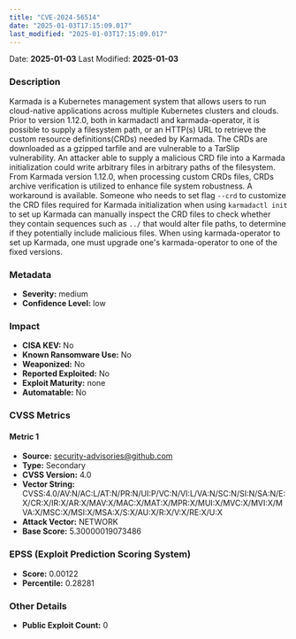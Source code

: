 ```yaml
---
title: "CVE-2024-56514"
date: "2025-01-03T17:15:09.017"
last_modified: "2025-01-03T17:15:09.017"
---
```




Date: **2025-01-03** Last Modified: **2025-01-03**

### Description  
Karmada is a Kubernetes management system that allows users to run cloud-native applications across multiple Kubernetes clusters and clouds. Prior to version 1.12.0, both in karmadactl and karmada-operator, it is possible to supply a filesystem path, or an HTTP(s) URL to retrieve the custom resource definitions(CRDs) needed by Karmada. The CRDs are downloaded as a gzipped tarfile and are vulnerable to a TarSlip vulnerability. An attacker able to supply a malicious CRD file into a Karmada initialization could write arbitrary files in arbitrary paths of the filesystem. From Karmada version 1.12.0, when processing custom CRDs files, CRDs archive verification is utilized to enhance file system robustness. A workaround is available. Someone who needs to set flag `--crd` to customize the CRD files required for Karmada initialization when using `karmadactl init` to set up Karmada can manually inspect the CRD files to check whether they contain sequences such as `../` that would alter file paths, to determine if they potentially include malicious files. When using karmada-operator to set up Karmada, one must upgrade one's karmada-operator to one of the fixed versions.

### Metadata  
- **Severity:** medium
- **Confidence Level:** low

### Impact  
- **CISA KEV:** No
- **Known Ransomware Use:** No
- **Weaponized:** No
- **Reported Exploited:** No
- **Exploit Maturity:** none
- **Automatable:** No

### CVSS Metrics  

#### Metric 1
- **Source:** security-advisories@github.com
- **Type:** Secondary
- **CVSS Version:** 4.0
- **Vector String:** CVSS:4.0/AV:N/AC:L/AT:N/PR:N/UI:P/VC:N/VI:L/VA:N/SC:N/SI:N/SA:N/E:X/CR:X/IR:X/AR:X/MAV:X/MAC:X/MAT:X/MPR:X/MUI:X/MVC:X/MVI:X/MVA:X/MSC:X/MSI:X/MSA:X/S:X/AU:X/R:X/V:X/RE:X/U:X
- **Attack Vector:** NETWORK
- **Base Score:** 5.30000019073486


### EPSS (Exploit Prediction Scoring System)  
- **Score:** 0.00122
- **Percentile:** 0.28281

### Other Details  
- **Public Exploit Count:** 0
